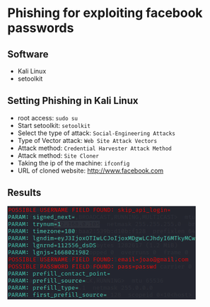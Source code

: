 # Phishing for exploiting facebook passwords

## Software

- Kali Linux
- setoolkit

## Setting Phishing in Kali Linux

- root access: ``` sudo su ```
- Start setoolkit: ``` setoolkit ```
- Select the type of attack: ``` Social-Engineering Attacks ```
- Type of Vector attack: ``` Web Site Attack Vectors ```
- Attack method: ``` Credential Harvester Attack Method ```
- Attack method: ``` Site Cloner ```
- Taking the ip of the machine: ``` ifconfig ```
- URL of cloned website: http://www.facebook.com

## Results

![Alt text](./passwd.png "Attack")